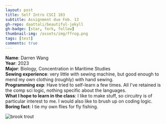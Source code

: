 ```yaml
---
layout: post
title: Self Intro CSCI 103
subtitle: Assignment due Feb. 13
gh-repo: daattali/beautiful-jekyll
gh-badge: [star, fork, follow]
thumbnail-img: /assets/img/ffrog.png
tags: [test]
comments: true
---
```


**Name**: Darren Wang  
**Year**: 2023  
**Major**: Biology, Concentration in Maritime Studies  
**Sewing experience**: very little with sewing machine, but good enough to mend my own clothing (roughly) with hand sewing.  
**Programming exp**: Have tried to self-learn a few times. All I've retained is the comp sci logic, nothing specific about the languages.  
**What I hope to learn in the class**: I like to make stuff, so circuitry is of particular interest to me. I would also like to brush up on coding logic.  
**Boring fact**: I tie my own flies for fly fishing.  

![brook trout](https://darrendywang.github.io/assets/img/btrout.jpg)


